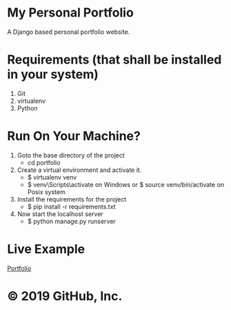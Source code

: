 # My Personal Portfolio
  A Django based personal portfolio website.

# Requirements (that shall be installed in your system)
  1. Git
  2. virtualenv
  3. Python

# Run On Your Machine?
  1. Goto the base directory of the project 
     - cd portfolio 
  2. Create a virtual environment and activate it. 
      - $ virtualenv venv 
      - $ venv\Scripts\activate on Windows or $ source venv/bin/activate on Posix system 
  3. Install the requirements for the project 
      - $ pip install -r requirements.txt 
  4. Now start the localhost server
      - $ python manage.py runserver 

# Live Example
   [Portfolio](http://msgc320.pythonanywhere.com/)


# © 2019 GitHub, Inc.
